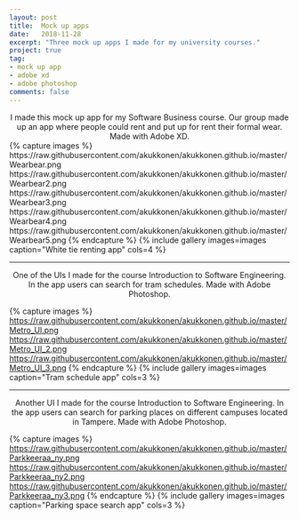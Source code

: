 ```yaml
---
layout: post
title:  Mock up apps
date:   2018-11-28
excerpt: "Three mock up apps I made for my university courses."
project: true
tag:
- mock up app
- adobe xd
- adobe photoshop
comments: false
---
```


<center> I made this mock up app for my Software Business course. Our group made up an app where people could rent and put up for rent their formal wear. Made with Adobe XD. </center>
{% capture images %}
  https://raw.githubusercontent.com/akukkonen/akukkonen.github.io/master/Wearbear.png
  https://raw.githubusercontent.com/akukkonen/akukkonen.github.io/master/Wearbear2.png
  https://raw.githubusercontent.com/akukkonen/akukkonen.github.io/master/Wearbear3.png
  https://raw.githubusercontent.com/akukkonen/akukkonen.github.io/master/Wearbear4.png
  https://raw.githubusercontent.com/akukkonen/akukkonen.github.io/master/Wearbear5.png
{% endcapture %}
{% include gallery images=images caption="White tie renting app" cols=4 %}

---

<center>One of the UIs I made for the course Introduction to Software Engineering. In the app users can search for tram schedules. Made with Adobe Photoshop.</center>

{% capture images %}
	https://raw.githubusercontent.com/akukkonen/akukkonen.github.io/master/Metro_UI.png
	https://raw.githubusercontent.com/akukkonen/akukkonen.github.io/master/Metro_UI_2.png
	https://raw.githubusercontent.com/akukkonen/akukkonen.github.io/master/Metro_UI_3.png
{% endcapture %}
{% include gallery images=images caption="Tram schedule app" cols=3 %}   

---

<center>Another UI I made for the course Introduction to Software Engineering. In the app users can search for parking places on different campuses located in Tampere. Made with Adobe Photoshop.</center>

{% capture images %}
	https://raw.githubusercontent.com/akukkonen/akukkonen.github.io/master/Parkkeeraa_ny.png
	https://raw.githubusercontent.com/akukkonen/akukkonen.github.io/master/Parkkeeraa_ny2.png
	https://raw.githubusercontent.com/akukkonen/akukkonen.github.io/master/Parkkeeraa_ny3.png
{% endcapture %}
{% include gallery images=images caption="Parking space search app" cols=3 %}   

